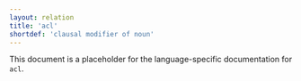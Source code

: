 ```yaml
---
layout: relation
title: 'acl'
shortdef: 'clausal modifier of noun'
---
```


This document is a placeholder for the language-specific documentation
for `acl`.